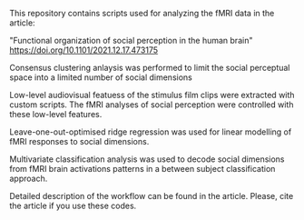 This repository contains scripts used for analyzing the fMRI data in the article:

"Functional organization of social perception in the human brain" 
https://doi.org/10.1101/2021.12.17.473175

Consensus clustering anlaysis was performed to limit the social perceptual space
into a limited number of social dimensions

Low-level audiovisual featuess of the stimulus film clips were extracted with custom scripts.
The fMRI analyses of social perception were controlled with these low-level features.

Leave-one-out-optimised ridge regression was used for linear modelling of fMRI responses to social dimensions.

Multivariate classification analysis was used to decode social dimensions 
from fMRI brain activations patterns in a between subject classification approach.

Detailed description of the workflow can be found in the article.
Please, cite the article if you use these codes.
